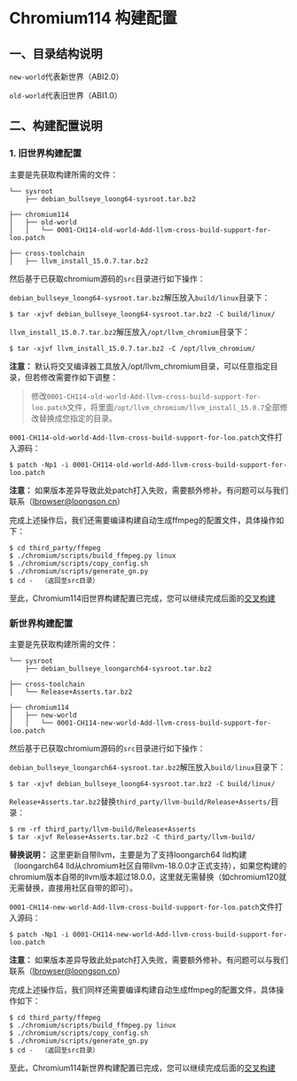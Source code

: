 # Chromium114 构建配置

## 一、目录结构说明

`new-world`代表新世界（ABI2.0）

`old-world`代表旧世界（ABI1.0）

## 二、构建配置说明

### 1. 旧世界构建配置

主要是先获取构建所需的文件：

```
└── sysroot
    ├── debian_bullseye_loong64-sysroot.tar.bz2

├── chromium114
│   ├── old-world
│   │   └── 0001-CH114-old-world-Add-llvm-cross-build-support-for-loo.patch

├── cross-toolchain
│   ├── llvm_install_15.0.7.tar.bz2
```

然后基于已获取chromium源码的`src`目录进行如下操作：

`debian_bullseye_loong64-sysroot.tar.bz2`解压放入`build/linux`目录下：

```shell
$ tar -xjvf debian_bullseye_loong64-sysroot.tar.bz2 -C build/linux/
```

`llvm_install_15.0.7.tar.bz2`解压放入`/opt/llvm_chromium`目录下：

```shell
$ tar -xjvf llvm_install_15.0.7.tar.bz2 -C /opt/llvm_chromium/
```

**注意：** 默认将交叉编译器工具放入/opt/llvm_chromium目录，可以任意指定目录，但若修改需要作如下调整：

> 修改`0001-CH114-old-world-Add-llvm-cross-build-support-for-loo.patch`文件，将里面`/opt/llvm_chromium/llvm_install_15.0.7`全部修改替换成您指定的目录。

`0001-CH114-old-world-Add-llvm-cross-build-support-for-loo.patch`文件打入源码：

```shell
$ patch -Np1 -i 0001-CH114-old-world-Add-llvm-cross-build-support-for-loo.patch
```

**注意：** 如果版本差异导致此处patch打入失败，需要额外修补。有问题可以与我们联系（lbrowser@loongson.cn）

完成上述操作后，我们还需要编译构建自动生成ffmpeg的配置文件，具体操作如下：


```shell
$ cd third_party/ffmpeg
$ ./chromium/scripts/build_ffmpeg.py linux
$ ./chromium/scripts/copy_config.sh
$ ./chromium/scripts/generate_gn.py
$ cd -  （返回至src目录）
```

至此，Chromium114旧世界构建配置已完成，您可以继续完成后面的[交叉构建](../#三构建配置)

### 新世界构建配置

主要是先获取构建所需的文件：

```
└── sysroot
    ├── debian_bullseye_loongarch64-sysroot.tar.bz2

├── cross-toolchain
│   └── Release+Asserts.tar.bz2

├── chromium114
│   ├── new-world
│   │   └── 0001-CH114-new-world-Add-llvm-cross-build-support-for-loo.patch
```

然后基于已获取chromium源码的`src`目录进行如下操作：

`debian_bullseye_loongarch64-sysroot.tar.bz2`解压放入`build/linux`目录下：

```shell
$ tar -xjvf debian_bullseye_loong64-sysroot.tar.bz2 -C build/linux/
```

`Release+Asserts.tar.bz2`替换`third_party/llvm-build/Release+Asserts/`目录：

```shell
$ rm -rf third_party/llvm-build/Release+Asserts
$ tar -xjvf Release+Asserts.tar.bz2 -C third_party/llvm-build/
```

**替换说明：** 这里更新自带llvm，主要是为了支持loongarch64 lld构建（loongarch64 lld从chromium社区自带llvm-18.0.0才正式支持），如果您构建的chromium版本自带的llvm版本超过18.0.0，这里就无需替换（如chromium120就无需替换，直接用社区自带的即可）。

`0001-CH114-new-world-Add-llvm-cross-build-support-for-loo.patch`文件打入源码：

```shell
$ patch -Np1 -i 0001-CH114-new-world-Add-llvm-cross-build-support-for-loo.patch 
```

**注意：** 如果版本差异导致此处patch打入失败，需要额外修补。有问题可以与我们联系（lbrowser@loongson.cn）

完成上述操作后，我们同样还需要编译构建自动生成ffmpeg的配置文件，具体操作如下：

```shell
$ cd third_party/ffmpeg
$ ./chromium/scripts/build_ffmpeg.py linux
$ ./chromium/scripts/copy_config.sh
$ ./chromium/scripts/generate_gn.py
$ cd -  （返回至src目录）
```

至此，Chromium114新世界构建配置已完成，您可以继续完成后面的[交叉构建](../#三构建配置)
